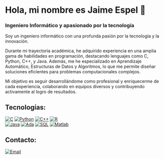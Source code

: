 # Hola, mi nombre es Jaime Espel 👋
### Ingeniero Informático y apasionado por la tecnología

Soy un ingeniero informático con una profunda pasión por la tecnología y la innovación.

Durante mi trayectoria académica, he adquirido experiencia en una amplia gama de habilidades en programación, destacando lenguajes como C, Python, C++, y Java. Además, me he especializado en Aprendizaje Automático, Estructuras de Datos y Algoritmos, lo que me permite diseñar soluciones eficientes para problemas computacionales complejos.

Mi objetivo es seguir desarrollándome como profesional y enriquecerme de cada experiencia, colaborando en equipos diversos y contribuyendo activamente al logro de resultados.

## Tecnologías:
[![C](https://img.shields.io/badge/C-A8B9CC?style=for-the-badge&logo=c&logoColor=white&labelColor=101010)]()
[![Python](https://img.shields.io/badge/Python-FFD43B?style=for-the-badge&logo=python&logoColor=white&labelColor=101010)]()
[![C++](https://img.shields.io/badge/C++-00599C?style=for-the-badge&logo=c%2B%2B&logoColor=white&labelColor=101010)]()
[![R](https://img.shields.io/badge/R-276DC3?style=for-the-badge&logo=r&logoColor=white&labelColor=101010)]()
</br>
[![Java](https://img.shields.io/badge/Java-007396?style=for-the-badge&labelColor=101010)]()
[![Ada](https://img.shields.io/badge/Ada-002157?style=for-the-badge&labelColor=101010)]()
[![SQL](https://img.shields.io/badge/SQL-336791?style=for-the-badge&labelColor=101010)]()
[![Matlab](https://img.shields.io/badge/Matlab-0076A8?style=for-the-badge&labelColor=101010)]()


## Contacto:
[![Email](https://img.shields.io/badge/espel320@gmail.com-email_personal_-D14836?style=for-the-badge&logo=gmail&logoColor=white&labelColor=101010)](mailto:espel320@gmail.com)
